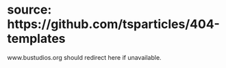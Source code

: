 <h1>source: https://github.com/tsparticles/404-templates</h1>
<p>www.bustudios.org should redirect here if unavailable.</p>
